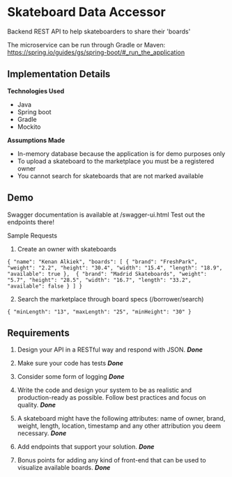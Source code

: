 # Skateboard Data Accessor
Backend REST API to help skateboarders to share their 'boards'

The microservice can be run through Gradle or Maven: https://spring.io/guides/gs/spring-boot/#_run_the_application

## Implementation Details
**Technologies Used**
- Java
- Spring boot
- Gradle
- Mockito

**Assumptions Made**

- In-memory database because the application is for demo purposes only
- To upload a skateboard to the marketplace you must be a registered owner
- You cannot search for skateboards that are not marked available

##  Demo
Swagger documentation is available at /swagger-ui.html
Test out the endpoints there!

Sample Requests

1. Create an owner with skateboards

`{
 	"name": "Kenan Alkiek",
 	"boards": [
 		{
 			"brand": "FreshPark",
 			"weight": "2.2",
 			"height": "30.4",
 			"width": "15.4",
 			"length": "18.9",
 			"available": true
 		}, 
 		{
 			"brand": "Madrid Skateboards",
 			"weight": "5.7",
 			"height": "28.5",
 			"width": "16.7",
 			"length": "33.2",
 			"available": false
 		}
 	]
 }`


2. Search the marketplace through board specs (/borrower/search)

`{
  	"minLength": "13",
  	"maxLength": "25",
  	"minHeight": "30"
 }`
 
## Requirements
1. Design your API in a RESTful way and respond with JSON. **_Done_**

2. Make sure your code has tests **_Done_**

3. Consider some form of logging **_Done_**

4. Write the code and design your system to be as realistic and production-ready as possible. Follow best practices and 
focus on quality. **_Done_**

5. A skateboard might have the following attributes: name of owner, brand, weight, length, location, timestamp and any 
other attribution you deem necessary. **_Done_**

6. Add endpoints that support your solution. **_Done_**

7. Bonus points for adding any kind of front-end that can be used to visualize available boards. **_Done_**
